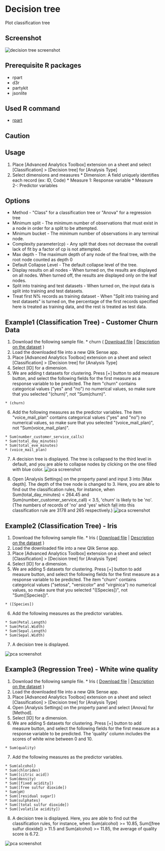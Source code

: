 # Decision tree
Plot classification tree  

## Screenshot
![decision tree screenshot](./images/decision_tree_example2-1.png)

## Prerequisite R packages
 * rpart
 * d3r
 * partykit
 * jsonlite

## Used R command
 * [rpart](https://www.rdocumentation.org/packages/rpart/versions/4.1-11/topics/rpart)

## Caution

## Usage
  1. Place [Advanced Analytics Toolbox] extension on a sheet and select [Classification] > [Decision tree] for [Analysis Type]
  2. Select dimensions and measures
    * Dimension: A field uniquely identifies each record (ex: ID, Code)
    * Measure 1: Response variable
    * Measure 2-: Predictor variables

## Options
 * Method - "Class" for a classification tree or "Anova" for a regression tree
 * Minimum split - The minimum number of observations that must exist in a node in order for a split to be attempted.
 * Minimum bucket - The minimum number of observations in any terminal <leaf> node.
 * Complexity parameter(cp) - Any split that does not decrease the overall lack of fit by a factor of cp is not attempted.
 * Max depth - The maximum depth of any node of the final tree, with the root node counted as depth 0
 * Default Collapse Level - The default collapse level of the tree.
 * Display results on all nodes - When turned on, the results are displayed on all nodes. When turned off, the results are displayed only on the leaf nodes.
 * Split into training and test datasets - When turned on, the input data is split into training and test datasets.
 * Treat first N% records as training dataset - When "Split into training and test datasets" is turned on, the percentage of the first records specified here is treated as training data, and the rest is treated as test data.

## Example1 (Classification Tree) - Customer Churn Data
  1. Download the following sample file.
    * churn ( [Download file](./data/churn.xlsx) | [Description on the dataset](https://rdrr.io/cran/C50/man/churn.html) )  
  2. Load the downloaded file into a new Qlik Sense app.
  3. Place [Advanced Analytics Toolbox] extension on a sheet and select [Classification] > [Decision tree] for [Analysis Type]
  4. Select [ID] for a dimension.
  5. We are adding t datasets for clustering. Press [+] button to add measure button, and select the following fields for the first measure as a response variable to be predicted. The item "churn" contains categorical values ("yes" and "no") no numerical values, so make sure that you selected "(churn)", not "Sum(churn)".

    * (churn)

  6. Add the following measures as the predictor variables. The item "voice_mail_plan" contains categorical values ("yes" and "no") no numerical values, so make sure that you selected "(voice_mail_plan)", not "Sum(voice_mail_plan)".

    * Sum(number_customer_service_calls)
    * Sum(total_day_minutes)
    * Sum(total_eve_minutes)
    * (voice_mail_plan)

  7. A decision tree is displayed. The tree is collapsed to the third level in default, and you are able to collapse nodes by clicking on the one filled with blue color.
  ![pca screenshot](./images/decision_tree_example1-1.png)

  8. Open [Analysis Settings] on the property panel and input 3 into [Max depth]. The depth of the tree node is changed to 3. Here, you are able to find out the classification rules, for instance, when Sum(total_day_minutes) < 264.45 and Sum(number_customer_service_call) < 3.5, 'churn' is likely to be 'no'. (The numbers of records of 'no' and 'yes' which fall into this classification rule are 3178 and 265 respectively.)
  ![pca screenshot](./images/decision_tree_example1-2.png)

## Example2 (Classification Tree) - Iris
  1. Download the following sample file.
    * Iris ( [Download file](./data/Iris.xlsx) | [Description on the dataset](https://archive.ics.uci.edu/ml/datasets/iris) )  
  2. Load the downloaded file into a new Qlik Sense app.
  3. Place [Advanced Analytics Toolbox] extension on a sheet and select [Classification] > [Decision tree] for [Analysis Type]
  4. Select [ID] for a dimension.
  5. We are adding 5 datasets for clustering. Press [+] button to add measure button, and select the following fields for the first measure as a response variable to be predicted. The item "churn" contains categorical values ("setosa", "versicolor" and "virginica") no numerical values, so make sure that you selected "([Species])", not "Sum([Species])".

    * ([Species])

  6. Add the following measures as the predictor variables.

    * Sum(Petal.Length)
    * Sum(Petal.Width)
    * Sum(Sepal.Length)
    * Sum(Sepal.Width)
  7. A decision tree is displayed.

  ![pca screenshot](./images/decision_tree_example2-1.png)

## Example3 (Regression Tree) - White wine quality
  1. Download the following sample file.
    * Iris ( [Download file](./data/whitewine.xlsx) | [Description on the dataset](http://archive.ics.uci.edu/ml/datasets/Wine+Quality) )  
  2. Load the downloaded file into a new Qlik Sense app.
  3. Place [Advanced Analytics Toolbox] extension on a sheet and select [Classification] > [Decision tree] for [Analysis Type]
  4. Open [Analysis Settings] on the property panel and select [Anova] for [Method].
  5. Select [ID] for a dimension.
  6. We are adding 5 datasets for clustering. Press [+] button to add measure button, and select the following fields for the first measure as a response variable to be predicted. The 'quality' column includes the scores of white wine between 0 and 10.

    * Sum(quality)

  7. Add the following measures as the predictor variables.

    * Sum(alcohol)
    * Sum(chlorides)
    * Sum([citric acid])
    * Sum(density)
    * Sum([fixed acidity])
    * Sum([free sulfur dioxide])
    * Sum(pH)
    * Sum([residual sugar])
    * Sum(sulphates)
    * Sum([total sulfur dioxide])
    * Sum([volatile acidity])
  8. A decision tree is displayed. Here, you are able to find out the classification rules, for instance, when Sum(alcohol) >= 10.85, Sum([free sulfur dioxide]) > 11.5 and Sum(alcohol) >= 11.85, the average of quality score is 6.72.

  ![pca screenshot](./images/decision_tree_example3-1.png)
